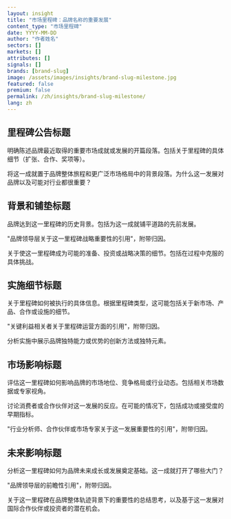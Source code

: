 ```yaml
---
layout: insight
title: "市场里程碑：品牌名称的重要发展"
content_type: "市场里程碑"
date: YYYY-MM-DD
author: "作者姓名"
sectors: []
markets: []
attributes: []
signals: []
brands: [brand-slug]
image: /assets/images/insights/brand-slug-milestone.jpg
featured: false
premium: false
permalink: /zh/insights/brand-slug-milestone/
lang: zh
---
```


## 里程碑公告标题

明确陈述品牌最近取得的重要市场成就或发展的开篇段落。包括关于里程碑的具体细节（扩张、合作、奖项等）。

将这一成就置于品牌整体旅程和更广泛市场格局中的背景段落。为什么这一发展对品牌以及可能对行业都很重要？

## 背景和铺垫标题

品牌达到这一里程碑的历史背景。包括为这一成就铺平道路的先前发展。

"品牌领导层关于这一里程碑战略重要性的引用"，附带归因。

关于使这一里程碑成为可能的准备、投资或战略决策的细节。包括在过程中克服的具体挑战。

## 实施细节标题

关于里程碑如何被执行的具体信息。根据里程碑类型，这可能包括关于新市场、产品、合作或设施的细节。

"关键利益相关者关于里程碑运营方面的引用"，附带归因。

分析实施中展示品牌独特能力或优势的创新方法或独特元素。

## 市场影响标题

评估这一里程碑如何影响品牌的市场地位、竞争格局或行业动态。包括相关市场数据或专家视角。

讨论消费者或合作伙伴对这一发展的反应。在可能的情况下，包括成功或接受度的早期指标。

"行业分析师、合作伙伴或市场专家关于这一发展重要性的引用"，附带归因。

## 未来影响标题

分析这一里程碑如何为品牌未来成长或发展奠定基础。这一成就打开了哪些大门？

"品牌领导层的前瞻性引用"，附带归因。

关于这一里程碑在品牌整体轨迹背景下的重要性的总结思考，以及基于这一发展对国际合作伙伴或投资者的潜在机会。
